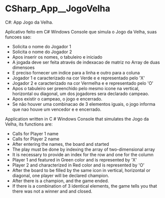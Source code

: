 # CSharp_App__JogoVelha
C#: App Jogo da Velha.

Aplicativo feito em C# Windows Console que simula o Jogo da Velha, suas
funcoes sao:

- Solicita o nome do Jogador 1
- Solicita o nome do Jogador 2
- Apos inserir os nomes, o tabuleiro e iniciado
- A jogada deve ser feita através de indexacao de matriz no Array de
duas dimensoes
- E preciso fornecer um indice para a linha e outro para a coluna
- Jogador 1 e caracterizado na cor Verde e e representado pelo 'X'
- Jogador 2 e caracterizado na cor Vermelha e e representado pelo 'O'
- Apos o tabuleiro ser preenchido pelo mesmo icone na vertical,
horizontal ou diagonal, um dos jogadores sera declarado campeao.
- Apos existir o campeao, o jogo e encerrado.
- Se não houver uma combinacao de 3 elementos iguais, o jogo informa que
nao houve um vencedor e e encerrado.

Application written in C # Windows Console that simulates the Jogo da Velha, its functions are:

- Calls for Player 1 name
- Calls for Player 2 name
- After entering the names, the board and started
- The play must be done by indexing the array of two-dimensional array
- It is necessary to provide an index for the row and one for the column
- Player 1 and featured in Green color and is represented by 'X'
- Player 2 and characterized in Red color and is represented by 'O'
- After the board to be filled by the same icon in vertical, horizontal
or diagonal, one player will be declared champion.
- After there is a champion, and the game ended.
- If there is a combination of 3 identical elements, the game tells you
that there was not a winner and and closed.
